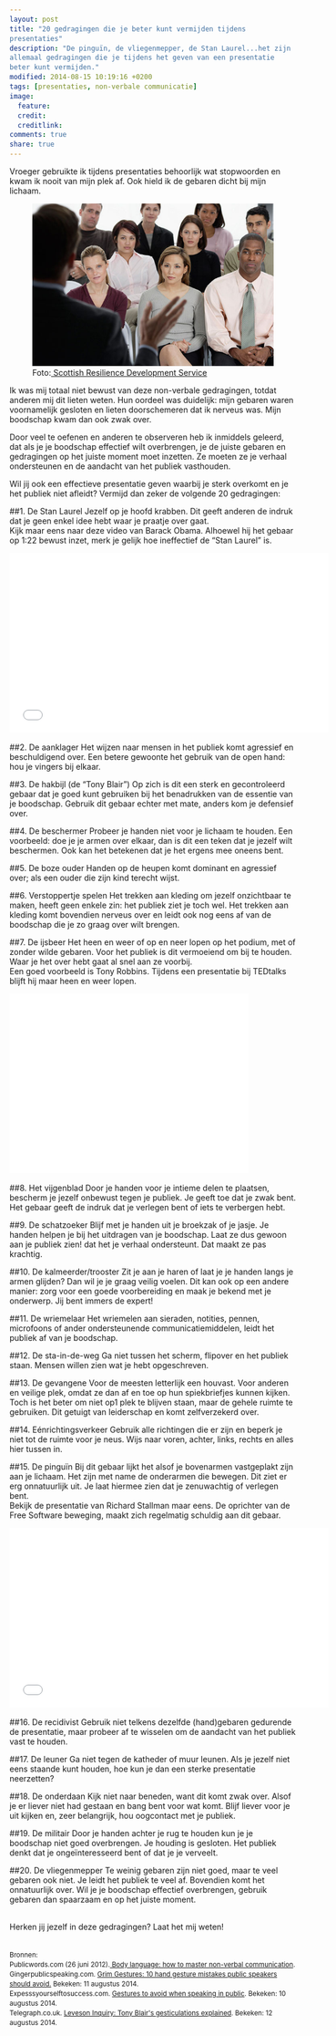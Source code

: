 ```yaml
---
layout: post
title: "20 gedragingen die je beter kunt vermijden tijdens
presentaties"
description: "De pinguïn, de vliegenmepper, de Stan Laurel...het zijn
allemaal gedragingen die je tijdens het geven van een presentatie
beter kunt vermijden."
modified: 2014-08-15 10:19:16 +0200
tags: [presentaties, non-verbale communicatie]
image: 
  feature: 
  credit: 
  creditlink: 
comments: true
share: true
---
```

Vroeger gebruikte ik tijdens presentaties behoorlijk wat stopwoorden
en kwam ik nooit van mijn plek af. Ook hield ik de gebaren dicht bij
mijn lichaam.

<figure class="floatright">
  <img src="/images/presentatie.jpg" alt="Presenteren voor een publiek">
  <figcaption>Foto:<a
  href="http://bit.ly/1njP8L2"> Scottish Resilience Development Service</a></figcaption>
</figure>
Ik was mij totaal niet bewust van deze non-verbale gedragingen, totdat
anderen mij dit lieten weten. Hun oordeel was duidelijk: mijn gebaren
waren voornamelijk gesloten en lieten doorschemeren dat ik nerveus
was. Mijn boodschap kwam dan ook zwak over.

Door veel te oefenen en anderen te observeren heb ik inmiddels
geleerd, dat als je je boodschap effectief wilt overbrengen, je de
juiste gebaren en gedragingen op het juiste moment moet inzetten. Ze
moeten ze je verhaal ondersteunen en de aandacht van het publiek
vasthouden.

Wil jij ook een effectieve presentatie geven waarbij je sterk overkomt
en je het publiek niet afleidt? Vermijd dan zeker de volgende 20
gedragingen:

##1. De Stan Laurel
Jezelf op je hoofd krabben. Dit geeft anderen de indruk dat je geen enkel idee hebt waar je praatje over gaat.<br>
Kijk maar eens naar deze video van Barack Obama. Alhoewel hij het
gebaar op 1:22 bewust inzet, merk je gelijk hoe ineffectief de “Stan Laurel” is.

<iframe width="560" height="315" src="//www.youtube.com/embed/M33AY6bturQ" frameborder="0" allowfullscreen></iframe>

##2. De aanklager 
Het wijzen naar mensen in het publiek komt agressief en beschuldigend
over. Een betere gewoonte het gebruik van de open hand: hou je vingers
bij elkaar.

##3. De hakbijl (de “Tony Blair”)
Op zich is dit een sterk en gecontroleerd gebaar dat je goed kunt
gebruiken bij het benadrukken van de essentie van je
boodschap. Gebruik dit gebaar echter met mate, anders kom je defensief
over.

##4. De beschermer
Probeer je handen niet voor je lichaam te houden. Een voorbeeld: doe je je armen over elkaar, dan is dit een teken dat je jezelf wilt beschermen. Ook kan het betekenen dat je het ergens mee oneens bent. 

##5. De boze ouder
Handen op de heupen komt dominant en agressief over; als een ouder die zijn kind terecht wijst.

##6. Verstoppertje spelen
Het trekken aan kleding om jezelf onzichtbaar te maken, heeft geen
enkele zin: het publiek ziet je toch wel. Het trekken aan kleding komt
bovendien nerveus over en leidt ook nog eens af van de boodschap die
je zo graag over wilt brengen.

##7. De ijsbeer
Het heen en weer of op en neer lopen op het podium, met of zonder wilde gebaren. Voor het publiek is dit vermoeiend om bij te houden. Waar je het over hebt gaat al snel aan ze voorbij.<br>
Een goed voorbeeld is Tony Robbins. Tijdens een presentatie bij TEDtalks
blijft hij maar heen en weer lopen. 

<iframe width="420" height="315"
src="//www.youtube.com/embed/Cpc-t-Uwv1I" frameborder="0"
allowfullscreen></iframe>

##8. Het vijgenblad
Door je handen voor je intieme delen te plaatsen, bescherm je jezelf
onbewust tegen je publiek. Je geeft toe dat je zwak bent. Het gebaar
geeft de indruk dat je verlegen bent of iets te verbergen hebt.

##9. De schatzoeker
Blijf met je handen uit je broekzak of je jasje.  Je handen helpen je bij het uitdragen van je boodschap. Laat ze dus gewoon aan je publiek zien!
dat het je verhaal ondersteunt. Dat maakt ze pas krachtig.

##10. De kalmeerder/trooster
Zit je aan je haren of laat je je handen langs je armen glijden? Dan
wil je je graag veilig voelen. Dit kan ook op een andere manier: zorg
voor een goede voorbereiding en maak je bekend met je onderwerp. Jij
bent immers de expert!

##11. De wriemelaar
Het wriemelen aan sieraden, notities, pennen, microfoons of ander
ondersteunende communicatiemiddelen, leidt het publiek af van je
boodschap.

##12. De sta-in-de-weg
Ga niet tussen het scherm, flipover en het publiek staan. Mensen
willen zien wat je hebt opgeschreven.

##13. De gevangene
Voor de meesten letterlijk een houvast. Voor anderen en veilige plek, omdat ze dan af en toe op hun spiekbriefjes kunnen kijken. 
Toch is het beter om niet op1 plek te blijven staan, maar de gehele
ruimte te gebruiken. Dit getuigt van leiderschap en komt zelfverzekerd
over.

##14. Eénrichtingsverkeer
Gebruik alle richtingen die er zijn en beperk je niet tot de ruimte
voor je neus. Wijs naar voren, achter, links, rechts en alles hier
tussen in.

##15. De pinguïn
Bij dit gebaar lijkt het alsof je bovenarmen vastgeplakt zijn aan je
lichaam. Het zijn met name de onderarmen die bewegen. Dit ziet er erg
onnatuurlijk uit. Je laat hiermee zien dat je zenuwachtig of verlegen
bent.<br>
Bekijk de presentatie van Richard Stallman maar eens. De oprichter van
de Free Software beweging, maakt zich regelmatig schuldig aan dit
gebaar.

<iframe width="560" height="315"
src="//www.youtube.com/embed/Ag1AKIl_2GM" frameborder="0"
allowfullscreen></iframe>

##16. De recidivist
Gebruik niet telkens dezelfde (hand)gebaren gedurende de presentatie,
maar probeer af te wisselen om de aandacht van het publiek vast te
houden.

##17. De leuner
Ga niet tegen de katheder of muur leunen. Als je jezelf niet eens
staande kunt houden, hoe kun je dan een sterke presentatie neerzetten?

##18. De onderdaan
Kijk niet naar beneden, want dit komt zwak over. Alsof je er liever
niet had gestaan en bang bent voor wat komt. Blijf liever voor je uit
kijken en, zeer belangrijk, hou oogcontact met je publiek.

##19. De militair
Door je handen achter je rug te houden kun je je boodschap niet goed
overbrengen. Je houding is gesloten. Het publiek denkt dat je
ongeïnteresseerd bent of dat je je verveelt.

##20. De vliegenmepper
Te weinig gebaren zijn niet goed, maar te veel gebaren ook niet. Je leidt het publiek te veel af. Bovendien komt het onnatuurlijk over. Wil je je boodschap effectief overbrengen, gebruik gebaren dan spaarzaam en op het juiste moment. 

<br>
Herken jij jezelf in deze gedragingen? Laat het mij weten!
<br><br>

<small>Bronnen:<br>
Publicwords.com (26 juni 2012).<a
href="http://publicwords.com/body-language-how-to-master-non-verbal-communication/">
Body language: how to master non-verbal communication</a>.<br> 
Gingerpublicspeaking.com. <a
href="http://www.gingerpublicspeaking.com/grim-gestures-10-hand-gesture-mistakes-public-speakers-should-avoid
">Grim Gestures: 10 hand gesture mistakes public speakers should
avoid.</a> Bekeken: 11 augustus 2014.<br>
Expesssyourselftosuccess.com. <a
href="http://www.expressyourselftosuccess.com/gestures-to-avoid-when-speaking-in-public/">
Gestures to avoid when speaking in public</a>. Bekeken: 10 augustus 2014.<br>
Telegraph.co.uk. <a
href="http://www.telegraph.co.uk/news/uknews/leveson-inquiry/9294635/Leveson-Inquiry-Tony-Blairs-gesticulations-explained.html
">Leveson Inquiry: Tony Blair's gesticulations explained</a>. Bekeken:
12 augustus 2014.<br>
</small>
